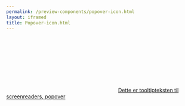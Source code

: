 ```yaml
--- 
permalink: /preview-components/popover-icon.html
layout: iframed 
title: Popover-icon.html
---
```

<div class="container py-8">
    <a href="javascript:void(0)" class="popover js-tooltip"
        data-tippy-trigger="click" role="tooltip"
        title="Dette er en hjælpetekst i en popover"><svg class="icon-svg "  focusable="true" aria-hidden="true" tabindex="-1"><use xlink:href="#help-circle-outline"></use></svg><span
            class="sr-only">Dette er tooltipteksten til screenreaders,
            popover</span></a>
</div>
